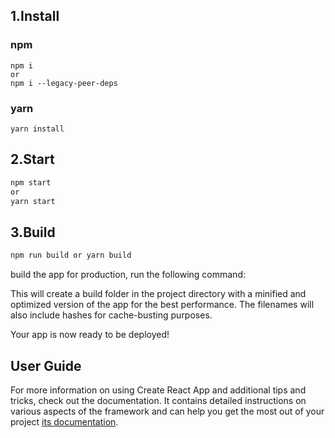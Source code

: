 

## 1.Install

### npm

```
npm i
or
npm i --legacy-peer-deps
```

### yarn

```
yarn install
```

## 2.Start

```sh
npm start
or
yarn start
```

## 3.Build

```sh
npm run build or yarn build
```

build the app for production, run the following command:

This will create a build folder in the project directory with a minified and optimized version of the app for the best performance. The filenames will also include hashes for cache-busting purposes.

Your app is now ready to be deployed!

## User Guide

For more information on using Create React App and additional tips and tricks, check out the documentation. It contains detailed instructions on various aspects of the framework and can help you get the most out of your project [its documentation](https://facebook.github.io/create-react-app/).

